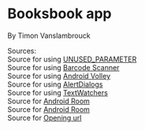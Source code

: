 # Booksbook app #

By Timon Vanslambrouck

Sources: </br>
Source for using [UNUSED_PARAMETER](https://stackoverflow.com/a/49872468) </br>
Source for using [Barcode Scanner](https://github.com/journeyapps/zxing-android-embedded) </br>
Source for using [Android Volley](https://developer.android.com/training/volley/simple) </br>
Source for using [AlertDialogs](https://www.journaldev.com/309/android-alert-dialog-using-kotlin) </br>
Source for using [TextWatchers](https://www.tutorialspoint.com/how-to-use-the-textwatcher-class-in-kotlin) </br>
Source for [Android Room](https://www.youtube.com/watch?v=lwAvI3WDXBY&t=809s) </br>
Source for [Android Room](https://developer.android.com/training/data-storage/room#additional-resources) </br>
Source for [Opening url](https://www.javatpoint.com/android-intent-tutorial#:~:text=Android%20Intent%20is%20the%20message,intent%20is%20intention%20or%20purpose.) </br>

